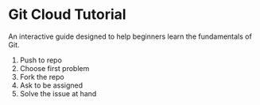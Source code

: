 # Git Cloud Tutorial


An interactive guide designed to help beginners learn the fundamentals of Git.

1. Push to repo
2. Choose first problem
3. Fork the repo
4. Ask to be assigned
5. Solve the issue at hand
